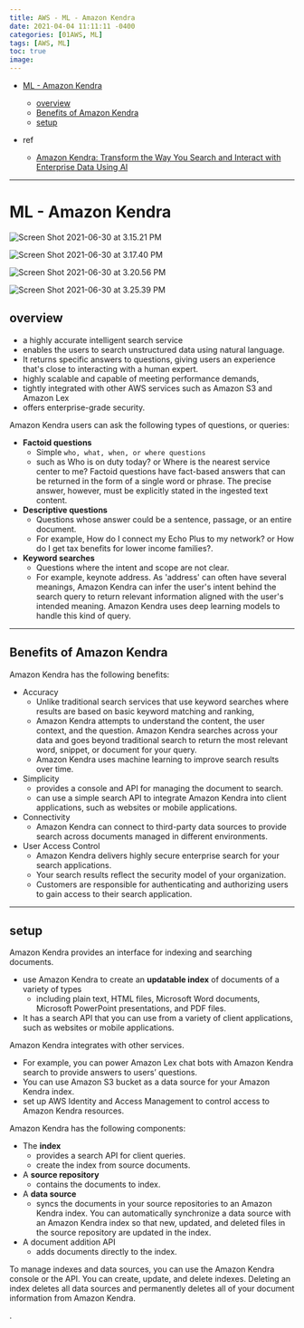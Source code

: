 ```yaml
---
title: AWS - ML - Amazon Kendra
date: 2021-04-04 11:11:11 -0400
categories: [01AWS, ML]
tags: [AWS, ML]
toc: true
image:
---
```


- [ML - Amazon Kendra](#ml---amazon-kendra)
  - [overview](#overview)
  - [Benefits of Amazon Kendra](#benefits-of-amazon-kendra)
  - [setup](#setup)

- ref
  - [Amazon Kendra: Transform the Way You Search and Interact with Enterprise Data Using AI](https://www.youtube.com/watch?v=eWg9xaC4vNw)


---

# ML - Amazon Kendra

![Screen Shot 2021-06-30 at 3.15.21 PM](https://i.imgur.com/30o3OQV.jpg)

![Screen Shot 2021-06-30 at 3.17.40 PM](https://i.imgur.com/LLtYwpy.png)

![Screen Shot 2021-06-30 at 3.20.56 PM](https://i.imgur.com/zxYMBeg.png)

![Screen Shot 2021-06-30 at 3.25.39 PM](https://i.imgur.com/1Lxb6SG.jpg)


## overview

- a highly accurate intelligent search service
- enables the users to search unstructured data using natural language.
- It returns specific answers to questions, giving users an experience that's close to interacting with a human expert.
- highly scalable and capable of meeting performance demands,
- tightly integrated with other AWS services such as Amazon S3 and Amazon Lex
- offers enterprise-grade security.

Amazon Kendra users can ask the following types of questions, or queries:
- **Factoid questions**
  - Simple `who, what, when, or where questions`
  - such as Who is on duty today? or Where is the nearest service center to me? Factoid questions have fact-based answers that can be returned in the form of a single word or phrase. The precise answer, however, must be explicitly stated in the ingested text content.
- **Descriptive questions**
  - Questions whose answer could be a sentence, passage, or an entire document.
  - For example, How do I connect my Echo Plus to my network? or How do I get tax benefits for lower income families?.
- **Keyword searches**
  - Questions where the intent and scope are not clear.
  - For example, keynote address. As 'address' can often have several meanings, Amazon Kendra can infer the user's intent behind the search query to return relevant information aligned with the user's intended meaning. Amazon Kendra uses deep learning models to handle this kind of query.

---


## Benefits of Amazon Kendra

Amazon Kendra has the following benefits:

- Accuracy
  - Unlike traditional search services that use keyword searches where results are based on basic keyword matching and ranking,
  - Amazon Kendra attempts to understand the content, the user context, and the question. Amazon Kendra searches across your data and goes beyond traditional search to return the most relevant word, snippet, or document for your query.
  - Amazon Kendra uses machine learning to improve search results over time.
- Simplicity
  - provides a console and API for managing the document to search.
  - can use a simple search API to integrate Amazon Kendra into client applications, such as websites or mobile applications.
- Connectivity
  - Amazon Kendra can connect to third-party data sources to provide search across documents managed in different environments.
- User Access Control
  - Amazon Kendra delivers highly secure enterprise search for your search applications.
  - Your search results reflect the security model of your organization.
  - Customers are responsible for authenticating and authorizing users to gain access to their search application.


---


## setup

Amazon Kendra provides an interface for indexing and searching documents.

- use Amazon Kendra to create an **updatable index** of documents of a variety of types
  - including plain text, HTML files, Microsoft Word documents, Microsoft PowerPoint presentations, and PDF files.
- It has a search API that you can use from a variety of client applications, such as websites or mobile applications.

Amazon Kendra integrates with other services.
- For example, you can power Amazon Lex chat bots with Amazon Kendra search to provide answers to users’ questions.
- You can use Amazon S3 bucket as a data source for your Amazon Kendra index.
- set up AWS Identity and Access Management to control access to Amazon Kendra resources.

Amazon Kendra has the following components:
- The **index**
  - provides a search API for client queries.
  - create the index from source documents.
- A **source repository**
  - contains the documents to index.
- A **data source**
  - syncs the documents in your source repositories to an Amazon Kendra index. You can automatically synchronize a data source with an Amazon Kendra index so that new, updated, and deleted files in the source repository are updated in the index.
- A document addition API
  - adds documents directly to the index.


To manage indexes and data sources, you can use the Amazon Kendra console or the API. You can create, update, and delete indexes. Deleting an index deletes all data sources and permanently deletes all of your document information from Amazon Kendra.













.
